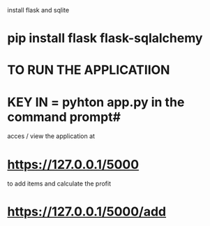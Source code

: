 install flask and sqlite
# pip install flask flask-sqlalchemy


# TO RUN THE APPLICATIION
# KEY IN = pyhton app.py  in the command prompt#

acces / view the application at 
# https://127.0.0.1/5000

to add items and calculate the profit
# https://127.0.0.1/5000/add
